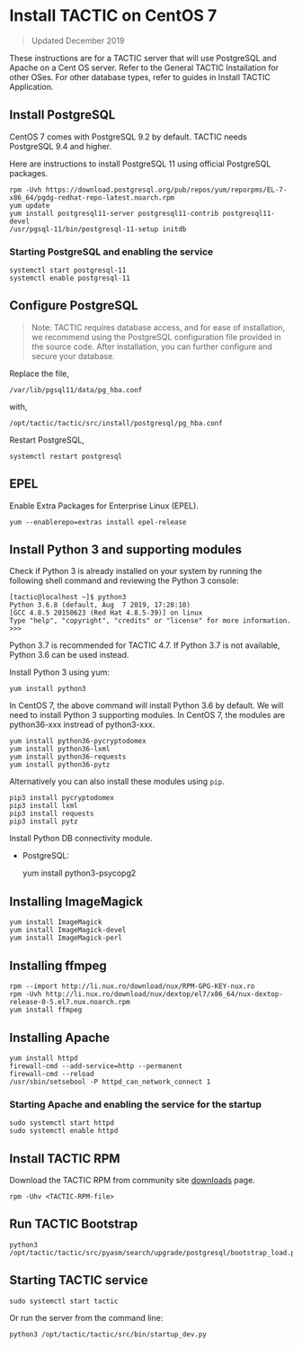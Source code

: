 # Install TACTIC on CentOS 7

>Updated December 2019

These instructions are for a TACTIC server that will use PostgreSQL and Apache on a Cent OS server. Refer to the General TACTIC Installation for other OSes. For other database types, refer to guides in Install TACTIC Application.


## Install PostgreSQL

CentOS 7 comes with PostgreSQL 9.2 by default. TACTIC needs PostgreSQL 9.4 and higher.

Here are instructions to install PostgreSQL 11 using official PostgreSQL packages.

    rpm -Uvh https://download.postgresql.org/pub/repos/yum/reporpms/EL-7-x86_64/pgdg-redhat-repo-latest.noarch.rpm
    yum update
    yum install postgresql11-server postgresql11-contrib postgresql11-devel
    /usr/pgsql-11/bin/postgresql-11-setup initdb



### Starting PostgreSQL and enabling the service

    systemctl start postgresql-11
    systemctl enable postgresql-11


## Configure PostgreSQL

> Note: TACTIC requires database access, and for ease of installation, we recommend using the PostgreSQL configuration file provided in the source code. After installation, you can further configure and secure your database.

Replace the file,

    /var/lib/pgsql11/data/pg_hba.conf

with,

    /opt/tactic/tactic/src/install/postgresql/pg_hba.conf

Restart PostgreSQL,


    systemctl restart postgresql




## EPEL

Enable Extra Packages for Enterprise Linux (EPEL).

    yum --enablerepo=extras install epel-release


## Install Python 3 and supporting modules

Check if Python 3 is already installed on your system by running the following shell command and reviewing the Python 3 console:

```
[tactic@localhost ~]$ python3
Python 3.6.8 (default, Aug  7 2019, 17:28:10)
[GCC 4.8.5 20150623 (Red Hat 4.8.5-39)] on linux
Type "help", "copyright", "credits" or "license" for more information.
>>>
```

Python 3.7 is recommended for TACTIC 4.7. If Python 3.7 is not available, Python 3.6 can be used instead.

Install Python 3 using yum:

    yum install python3

In CentOS 7, the above command will install Python 3.6 by default. We will need to install Python 3 supporting modules. In CentOS 7, the modules are python36-xxx instread of python3-xxx.

    yum install python36-pycryptodomex
    yum install python36-lxml
    yum install python36-requests
    yum install python36-pytz

Alternatively you can also install these modules using `pip`.


    pip3 install pycryptodomex
    pip3 install lxml
    pip3 install requests
    pip3 install pytz



Install Python DB connectivity module.

- PostgreSQL:

    yum install python3-psycopg2



## Installing ImageMagick

    yum install ImageMagick
    yum install ImageMagick-devel
    yum install ImageMagick-perl


## Installing ffmpeg

    rpm --import http://li.nux.ro/download/nux/RPM-GPG-KEY-nux.ro
    rpm -Uvh http://li.nux.ro/download/nux/dextop/el7/x86_64/nux-dextop-release-0-5.el7.nux.noarch.rpm
    yum install ffmpeg



## Installing Apache

    yum install httpd
    firewall-cmd --add-service=http --permanent
    firewall-cmd --reload
    /usr/sbin/setsebool -P httpd_can_network_connect 1


### Starting Apache and enabling the service for the startup

    sudo systemctl start httpd
    sudo systemctl enable httpd



## Install TACTIC RPM

Download the TACTIC RPM from community site <a href="http://community.southpawtech.com/tactic/community/downloads">downloads</a> page.


    rpm -Uhv <TACTIC-RPM-file>



## Run TACTIC Bootstrap


    python3 /opt/tactic/tactic/src/pyasm/search/upgrade/postgresql/bootstrap_load.py



## Starting TACTIC service

    sudo systemctl start tactic

Or run the server from the command line:

    python3 /opt/tactic/tactic/src/bin/startup_dev.py



